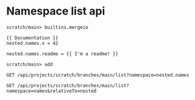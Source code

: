 # Namespace list api

``` ucm :hide
scratch/main> builtins.mergeio
```

``` unison
{{ Documentation }}
nested.names.x = 42

nested.names.readme = {{ I'm a readme! }}
```

``` ucm
scratch/main> add
```

``` api
GET /api/projects/scratch/branches/main/list?namespace=nested.names

GET /api/projects/scratch/branches/main/list?namespace=names&relativeTo=nested
```
